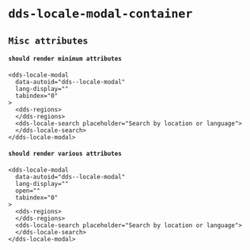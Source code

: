 # `dds-locale-modal-container`

## `Misc attributes`

####   `should render minimum attributes`

```
<dds-locale-modal
  data-autoid="dds--locale-modal"
  lang-display=""
  tabindex="0"
>
  <dds-regions>
  </dds-regions>
  <dds-locale-search placeholder="Search by location or language">
  </dds-locale-search>
</dds-locale-modal>

```

####   `should render various attributes`

```
<dds-locale-modal
  data-autoid="dds--locale-modal"
  lang-display=""
  open=""
  tabindex="0"
>
  <dds-regions>
  </dds-regions>
  <dds-locale-search placeholder="Search by location or language">
  </dds-locale-search>
</dds-locale-modal>

```

